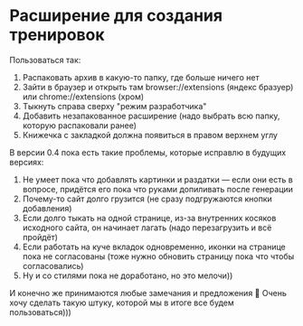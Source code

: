 # Расширение для создания тренировок

Пользоваться так:
1) Распаковать архив в какую-то папку, где больше ничего нет
2) Зайти в браузер и открыть там browser://extensions (яндекс бразуер) или chrome://extensions (хром)
3) Тыкнуть справа сверху "режим разработчика"
4) Добавить незапакованное расширение (надо выбрать всю папку, которую распаковали ранее)
5) Книжечка с закладкой должна появиться в правом верхнем углу

В версии 0.4 пока есть такие проблемы, которые исправлю в будущих версиях:
1) Не умеет пока что добавлять картинки и раздатки — если они есть в вопросе, придётся его пока что руками допиливать после генерации
2) Почему-то сайт долго грузится (не сразу подгружаются кнопки добавления)
3) Если долго тыкать на одной странице, из-за внутренних косяков исходного сайта, он начинает лагать (надо перезагрузить и всё пройдёт)
4) Если работать на куче вкладок одновременно, иконки на странице пока не согласованы (тоже нужно обновить страницу пока что чтобы согласовались)
5) Ну и со стилями пока не доработано, но это мелочи))

И конечно же принимаются любые замечания и предложения 🙂
Очень хочу сделать такую штуку, которой мы в итоге все будем пользоваться)))

